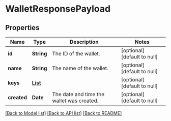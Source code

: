 # WalletResponsePayload
## Properties

| Name | Type | Description | Notes |
|------------ | ------------- | ------------- | -------------|
| **id** | **String** | The ID of the wallet. | [optional] [default to null] |
| **name** | **String** | The name of the wallet. | [optional] [default to null] |
| **keys** | [**List**](WalletKey.md) |  | [optional] [default to null] |
| **created** | **Date** | The date and time the wallet was created. | [optional] [default to null] |

[[Back to Model list]](../README.md#documentation-for-models) [[Back to API list]](../README.md#documentation-for-api-endpoints) [[Back to README]](../README.md)

